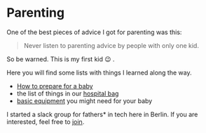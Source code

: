 # Parenting

One of the best pieces of advice I got for parenting was this:

> Never listen to parenting advice by people with only
> one kid.

So be warned. This is my first kid :wink: .

Here you will find some lists with things I learned along the way.

* [How to prepare for a baby](https://bitboxer.de/2018/01/11/how-to-prepare-for-a-baby/)
* the list of things in our [hospital bag](hospital_bag.md)
* [basic equipment](basic_equipment.md) you might need for your baby

I started a slack group for fathers* in tech here in Berlin. If you
are interested, feel free to [join](http://dadaberlin.herokuapp.com/).
